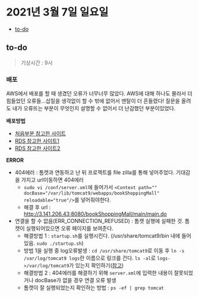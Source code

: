 # 2021년 3월 7일 일요일

- [to-do](#to-do)

## to-do

> 기상시간 : 9시

### 배포

AWS에서 배포를 할 때 생겼던 오류가 너무너무 많았다. AWS에 대해 하나도 몰라서 더 힘들었던 오류들...삽질을 생각없이 할 수 밖에 없어서 멘탈이 더 흔들렸다! 질문을 올려도 내가 오류뜨는 부분이 무엇인지 설명할 수 없어서 더 난감했던 부분이있었다.

**배포방법**

- [처음부분 참고한 사이트](https://jiwontip.tistory.com/43?category=367314)
- [RDS 참고한 사이트1](https://gdtbgl93.tistory.com/92?category=795586)
- [RDS 참고한 사이트2](https://deftkang.tistory.com/109)

**ERROR**

- 404에러 : 톰캣과 연동하고 난 뒤 프로젝트를 file zilla를 통해 넣어주었다. 기대감을 가지고 url이동하면 404에러
  - `sudo vi /conf/server.xml`에 들어가서 `<Context path="" docBase="/var/lib/tomcat9/webapps/bookShoppingMall" reloadable="true"/>`를 넣어줘야한다.
  - 해결 후 url : <http://3.141.206.43:8080/bookShoppingMall/main/main.do>
- 연결을 할 수 없음(ERR_CONNECTION_REFUSED) : 톰캣 실행에 실패한 것. 톰캣이 실행되어있으면 오류 페이지를 보여준다.
  - 해결방법 1 : `startup.sh`를 실행시킨다. (/usr/share/tomcat9/bin 내에 들어있음. `sudo ./startup.sh`)
  - 방법 1을 실행 중 log오류발생 : `cd /usr/share/tomcat9`로 이동 후 `ln -s /var/log/tomcat9 logs`란 이름으로 링크를 건다. `ls -al`로 `logs->/var/log/tomcat9`가 있는지 확인하기([참고](https://rimkongs.tistory.com/87))
  - 해결방법 2 : 404에러를 해결하기 위해 `server.xml`에 입력한 내용이 잘못되었거나 docBase가 없을 경우 연결 오류 발생
  - 톰캣이 잘 실행되었는지 확인하는 방법 : `ps -ef | grep tomcat`
